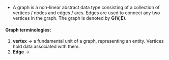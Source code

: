 - A graph is a non-linear abstract data type consisting of a collection of vertices / nodes and edges / arcs. Edges are used to connect any two vertices in the graph. The graph is denoted by **G(V,E)**.

#### Graph terminologies:
1. **vertex** -> a fundamental unit of a graph, representing an entity. Vertices hold data associated with them.
2. **Edge** -> 